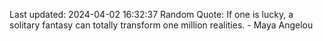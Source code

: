 Last updated: 2024-04-02 16:32:37
Random Quote: If one is lucky, a solitary fantasy can totally transform one million realities. - Maya Angelou